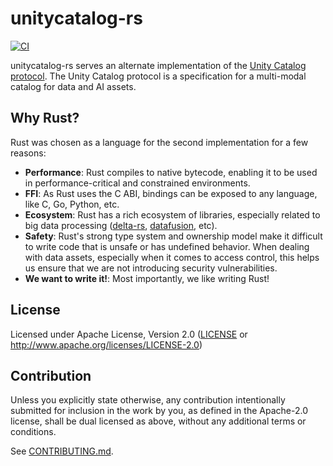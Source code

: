 # unitycatalog-rs

[![CI](https://github.com/unitycatalog/unitycatalog-rs/workflows/CI/badge.svg)](https://github.com/unitycatalog/unitycatalog-rs/actions)

unitycatalog-rs serves an alternate implementation of the [Unity Catalog protocol](https://github.com/unitycatalog/unitycatalog/tree/main/api). The Unity Catalog protocol is a specification for a multi-modal catalog for data and AI assets.

## Why Rust?

Rust was chosen as a language for the second implementation for a few reasons:

- **Performance**: Rust compiles to native bytecode, enabling it to be used in performance-critical and constrained environments.
- **FFI**: As Rust uses the C ABI, bindings can be exposed to any language, like C, Go, Python, etc.
- **Ecosystem**: Rust has a rich ecosystem of libraries, especially related to big data processing ([delta-rs](https://github.com/delta-io/delta-rs), [datafusion](https://github.com/apache/datafusion), etc).
- **Safety**: Rust's strong type system and ownership model make it difficult to write code that is unsafe or has undefined behavior. When dealing with data assets, especially when it comes to access control, this helps us ensure that we are not introducing security vulnerabilities.
- **We want to write it!**: Most importantly, we like writing Rust!

## License

Licensed under Apache License, Version 2.0 ([LICENSE](LICENSE-APACHE) or http://www.apache.org/licenses/LICENSE-2.0)

## Contribution

Unless you explicitly state otherwise, any contribution intentionally submitted
for inclusion in the work by you, as defined in the Apache-2.0 license, shall be
dual licensed as above, without any additional terms or conditions.

See [CONTRIBUTING.md](CONTRIBUTING.md).
